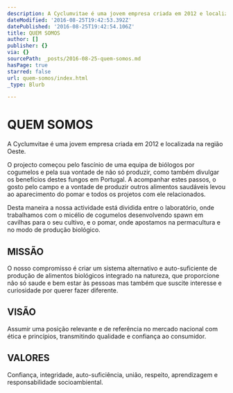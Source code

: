 ```yaml
---
description: A Cyclumvitae é uma jovem empresa criada em 2012 e localizada na região Oeste.
dateModified: '2016-08-25T19:42:53.392Z'
datePublished: '2016-08-25T19:42:54.106Z'
title: QUEM SOMOS
author: []
publisher: {}
via: {}
sourcePath: _posts/2016-08-25-quem-somos.md
hasPage: true
starred: false
url: quem-somos/index.html
_type: Blurb

---
```

# **QUEM SOMOS**

A Cyclumvitae é uma jovem empresa criada em 2012 e localizada na região Oeste.

O projecto começou pelo fascínio de uma equipa de biólogos por cogumelos e pela sua vontade de não só produzir, como também divulgar os benefícios destes fungos em Portugal. A acompanhar estes passos, o gosto pelo campo e a vontade de produzir outros alimentos saudáveis levou ao aparecimento do pomar e todos os projetos com ele relacionados.

Desta maneira a nossa actividade está dividida entre o laboratório, onde trabalhamos com o micélio de cogumelos desenvolvendo spawn em cavilhas para o seu cultivo, e o pomar, onde apostamos na permacultura e no modo de produção biológico.

## **MISSÃO**

O nosso compromisso é criar um sistema alternativo e auto-suficiente de produção de alimentos biológicos integrado na natureza, que proporcione não só saude e bem estar às pessoas mas também que suscite interesse e curiosidade por querer fazer diferente.

## **VISÃO**

Assumir uma posição relevante e de referência no mercado nacional com ética e princípios, transmitindo qualidade e confiança ao consumidor.

## **VALORES**

Confiança, integridade, auto-suficiência, união, respeito, aprendizagem e responsabilidade socioambiental.